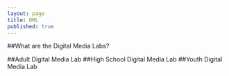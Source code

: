```yaml
---
layout: page
title: DML
published: true
---
```


##What are the Digital Media Labs?

##Adult Digital Media Lab
##High School Digital Media Lab
##Youth Digital Media Lab 







